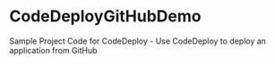 # CodeDeployGitHubDemo
Sample Project Code for CodeDeploy - Use CodeDeploy to deploy an application from GitHub
